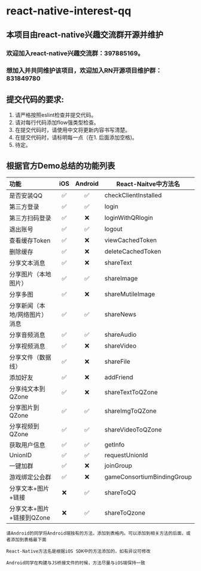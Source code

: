 # react-native-interest-qq

## 本项目由react-native兴趣交流群开源并维护

### 欢迎加入react-native兴趣交流群：397885169。
### 想加入并共同维护该项目，欢迎加入RN开源项目维护群：831849780

## 提交代码的要求:
  1. 请严格按照eslint检查并提交代码。
  2. 请对每行代码添加flow强类型检查。
  3. 在提交代码时，请使用中文将更新内容书写清楚。
  4. 在提交代码时，请标明每一点（在1. 后面添加空格)。
  5. 待定。

## 根据官方Demo总结的功能列表
| 功能                     | iOS  | Android | React-Naitve中方法名 |
| :----------------------- | :--: | :--: | ------------ |
| 是否安装QQ | ✅ |    ✅   | checkClientInstalled |
| 第三方登录               | ✅ |     ✅     | login |
| 第三方扫码登录           | ✅ |    ❌    | loginWithQRlogin |
| 退出账号                 | ✅ |     ✅    | logout |
| 查看缓存Token            | ✅ |     ❌     | viewCachedToken |
| 删除缓存                 | ✅ |     ❌     | deleteCachedToken |
| 分享文本消息             | ✅ |   ❌      | shareText |
| 分享图片（本地图片）     | ✅ |    ✅     | shareImage |
| 分享多图                 | ✅ |    ❌     | shareMutileImage |
| 分享新闻（本地/网络图片）消息 | ✅ |      ✅   | shareNews |
| 分享音频消息             | ✅ |   ✅      | shareAudio |
| 分享视频消息             | ✅ |     ❌   | shareVideo |
| 分享文件（数据线）       | ✅ |      ❌   | shareFile |
| 添加好友                 | ✅ |      ❌     | addFriend |
| 分享纯文本到QZone        | ✅ |    ❌     | shareTextToQZone |
| 分享图片到QZone          | ✅ |   ✅      | shareImgToQZone |
| 分享视频到QZone          | ✅ |     ✅    | shareVideoToQZone |
| 获取用户信息             | ✅ |    ✅     | getInfo |
| UnionID                  | ✅ |   ✅      | requestUnionId |
| 一键加群                 | ✅ |    ❌     | joinGroup |
| 游戏绑定公会群           | ✅ |     ❌      | gameConsortiumBindingGroup |
| 分享文本+图片+链接       |❌|✅|shareToQQ
| 分享文本+图片+链接到QZone|❌|✅| shareToQzone

`请Android的同学将Android端独有的方法，添加到表格内。可以添加到相关方法的后面，或者添加到表格最下面`

`React-Native方法名是根据iOS SDK中的方法添加的，如有异议可修改`

`Android同学在构建与JS桥接文件的时候，方法尽量与iOS端保持一致` 

